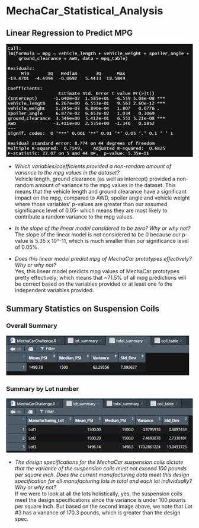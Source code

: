 # MechaCar_Statistical_Analysis

## Linear Regression to Predict MPG

![linear regression for mpg](images/1-linear-regression-mpg.PNG)

* *Which variables/coefficients provided a non-random amount of variance to the mpg values in the dataset?*  
  Vehicle length, ground clearance (as well as intercept) provided a non-random amount of variance to the mpg values in the dataset. This means that the vehicle length and ground clearance have a significant impact on the mpg, compared to AWD, spoiler angle and vehicle weight where those variables' p-values are greater than our assumed significance level of 0.05- which means they are most likely to contribute a random variance to the mpg values.
  
* *Is the slope of the linear model considered to be zero? Why or why not?*  
  The slope of the linear model is not considered to be 0 because our p-value is 5.35 x 10^-11, which is much smaller than our significance level of 0.05%.
  
 * *Does this linear model predict mpg of MechaCar prototypes effectively? Why or why not?*  
  Yes, this linear model predicts mpg values of MechaCar prototypes pretty effectively; which means that ~71.5% of all mpg predictions will be correct based on the variables provided or at least one fo the independent variables provided.
  
 ## Summary Statistics on Suspension Coils
 ### Overall Summary
 ![total summary](images/2-total-summary.PNG)
 
 ### Summary by Lot number
 ![lot summary](images/3-lot-summary.PNG)
  
 * *The design specifications for the MechaCar suspension coils dictate that the variance of the suspension coils must not exceed 100 pounds per square inch. Does the current manufacturing data meet this design specification for all manufacturing lots in total and each lot individually? Why or why not?*  
If we were to look at all the lots holistically, yes, the suspension coils meet the design specifications since the variance is under 100 pounts per square inch. But based on the second image above, we note that Lot #3 has a variance of 170.3 pounds, which is greater than the design spec.
